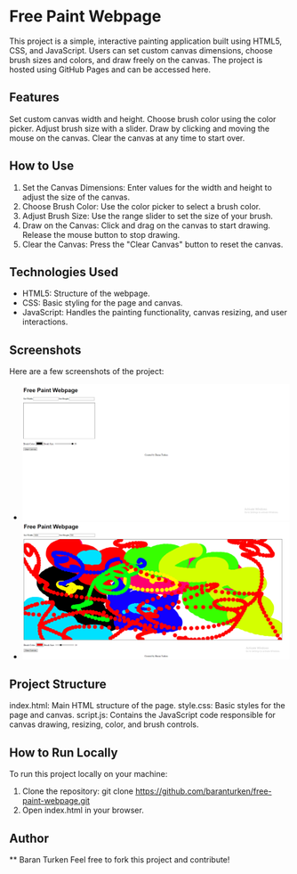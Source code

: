 # Free Paint Webpage
This project is a simple, interactive painting application built using HTML5, CSS, and JavaScript. Users can set custom canvas dimensions, choose brush sizes and colors, and draw freely on the canvas. The project is hosted using GitHub Pages and can be accessed here.


## Features

Set custom canvas width and height.
Choose brush color using the color picker.
Adjust brush size with a slider.
Draw by clicking and moving the mouse on the canvas.
Clear the canvas at any time to start over.


## How to Use

1. Set the Canvas Dimensions:
Enter values for the width and height to adjust the size of the canvas.
2. Choose Brush Color:
Use the color picker to select a brush color.
3. Adjust Brush Size:
Use the range slider to set the size of your brush.
4. Draw on the Canvas:
Click and drag on the canvas to start drawing. Release the mouse button to stop drawing.
5. Clear the Canvas:
Press the "Clear Canvas" button to reset the canvas.


## Technologies Used

- HTML5: Structure of the webpage.
- CSS: Basic styling for the page and canvas.
- JavaScript: Handles the painting functionality, canvas resizing, and user interactions.


## Screenshots

Here are a few screenshots of the project:

- ![Screenshot 1](./paintweb1.png)
- ![Screenshot 2](./paintweb2.png)


## Project Structure

index.html: Main HTML structure of the page.
style.css: Basic styles for the page and canvas.
script.js: Contains the JavaScript code responsible for canvas drawing, resizing, color, and brush controls.


## How to Run Locally

To run this project locally on your machine:

1. Clone the repository:
git clone https://github.com/baranturken/free-paint-webpage.git
2. Open index.html in your browser.

## Author
** Baran Turken
Feel free to fork this project and contribute!

